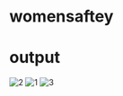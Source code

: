 # womensaftey
# output
![2](https://github.com/Jawahir-Singh/womensaftey/assets/111380334/b0af51f6-ad52-4b55-ac9f-e80eb96d4ae5)
![1](https://github.com/Jawahir-Singh/womensaftey/assets/111380334/680a837c-1701-4882-ba9e-afebca10acc7)
![3](https://github.com/Jawahir-Singh/womensaftey/assets/111380334/36275d8e-5e12-49e5-9e63-56299fbfe44a)
